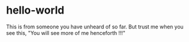 # hello-world

This is from someone you have unheard of so far. But trust me when you see this, "You will see more of me henceforth !!!"
